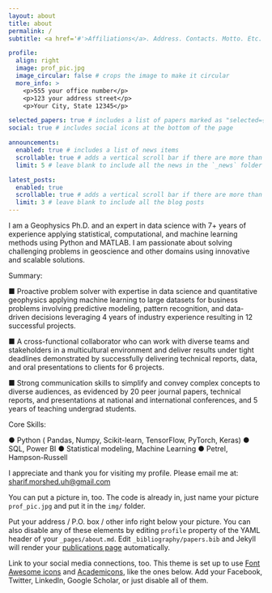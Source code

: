 ```yaml
---
layout: about
title: about
permalink: /
subtitle: <a href='#'>Affiliations</a>. Address. Contacts. Motto. Etc.

profile:
  align: right
  image: prof_pic.jpg
  image_circular: false # crops the image to make it circular
  more_info: >
    <p>555 your office number</p>
    <p>123 your address street</p>
    <p>Your City, State 12345</p>

selected_papers: true # includes a list of papers marked as "selected={true}"
social: true # includes social icons at the bottom of the page

announcements:
  enabled: true # includes a list of news items
  scrollable: true # adds a vertical scroll bar if there are more than 3 news items
  limit: 5 # leave blank to include all the news in the `_news` folder

latest_posts:
  enabled: true
  scrollable: true # adds a vertical scroll bar if there are more than 3 new posts items
  limit: 3 # leave blank to include all the blog posts
---
```


I am a Geophysics Ph.D. and an expert in data science with 7+ years of experience applying statistical, computational, and machine learning methods using Python and MATLAB. I am passionate about solving challenging problems in geoscience and other domains using innovative and scalable solutions. 

Summary: 

■ Proactive problem solver with expertise in data science and quantitative geophysics applying machine learning to large datasets for business problems involving predictive modeling, pattern recognition, and data-driven decisions leveraging 4 years of industry experience resulting in 12 successful projects.

■ A cross-functional collaborator who can work with diverse teams and stakeholders in a multicultural environment and deliver results under tight deadlines demonstrated by successfully delivering technical reports, data, and oral presentations to clients for 6 projects.

■ Strong communication skills to simplify and convey complex concepts to diverse audiences, as evidenced by 20 peer journal papers, technical reports, and presentations at national and international conferences, and 5 years of teaching undergrad students.

Core Skills:

● Python ( Pandas, Numpy, Scikit-learn, TensorFlow, PyTorch, Keras) 
● SQL, Power BI 
● Statistical modeling, Machine Learning 
● Petrel, Hampson-Russell

I appreciate and thank you for visiting my profile. 
Please email me at: sharif.morshed.uh@gmail.com

You can put a picture in, too. The code is already in, just name your picture `prof_pic.jpg` and put it in the `img/` folder.

Put your address / P.O. box / other info right below your picture. You can also disable any of these elements by editing `profile` property of the YAML header of your `_pages/about.md`. Edit `_bibliography/papers.bib` and Jekyll will render your [publications page](/al-folio/publications/) automatically.

Link to your social media connections, too. This theme is set up to use [Font Awesome icons](https://fontawesome.com/) and [Academicons](https://jpswalsh.github.io/academicons/), like the ones below. Add your Facebook, Twitter, LinkedIn, Google Scholar, or just disable all of them.
